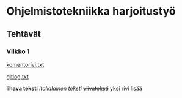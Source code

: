 # Ohjelmistotekniikka harjoitustyö
## Tehtävät
### Viikko 1

[komentorivi.txt](/laskarit/viikko1/komentorivi.txt)

[gitlog.txt](/laskarit/viikko1/gitlog.txt)

**lihava teksti**
*italialainen teksti*
~~viivateksti~~
yksi rivi lisää


